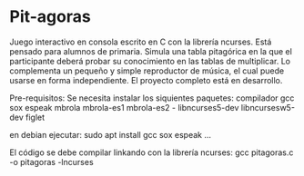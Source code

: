 # Pit-agoras
Juego interactivo en consola escrito en C con la librería ncurses. Está pensado para alumnos de primaria.
Simula una tabla pitagórica en la que el participante deberá probar su
conocimiento en las tablas de multiplicar.
Lo complementa un pequeño y simple reproductor de música, el cual puede usarse
en forma independiente. El proyecto completo está en desarrollo.

Pre-requisitos:
Se necesita instalar los siquientes paquetes:
compilador gcc sox espeak mbrola mbrola-es1 mbrola-es2 -
libncurses5-dev libncursesw5-dev figlet

en debian ejecutar:
sudo apt install gcc sox espeak ...

El código se debe compilar linkando con la librería ncurses:
gcc pitagoras.c -o pitagoras -lncurses
